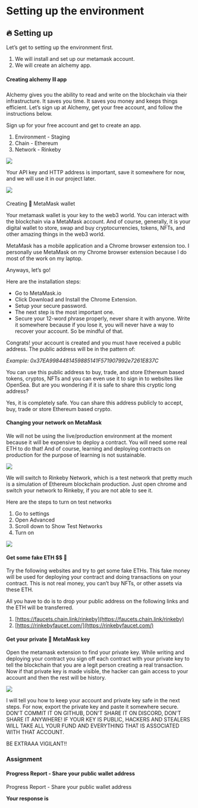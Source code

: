 ﻿# Setting up the environment

## **🔥 Setting up**

Let’s get to setting up the environment first.  
  
1. We will install and set up our metamask account.  
2. We will create an alchemy app.

#### Creating alchemy ⛓ app

Alchemy gives you the ability to read and write on the blockchain via their infrastructure. It saves you time. It saves you money and keeps things efficient. Let’s sign up at Alchemy, get your free account, and follow the instructions below.

Sign up for your free account and get to create an app.

1.  Environment - Staging
2.  Chain - Ethereum
3.  Network - Rinkeby

![](https://lh6.googleusercontent.com/Bb5Mjaz4jGyF-_e9RHFtSRnSO_0nZTEgN9IuMjhkFCGL0vTfnpTdAzqXnNTo2qktp0uiR3gKmcokgX1bssf0sF9p-J5PmJU6HL7srmTClorF_hQVvjNtKcBGb_1zQw2Pd_ihqW_N)

Your API key and HTTP address is important, save it somewhere for now, and we will use it in our project later.

![](https://lh3.googleusercontent.com/GCh8lNY9s3lIBMPUX9-HdalprHLxldLq5KDzrq_9UmZXR1wixjsFIYv6JaBmFGN9pCY0vI4FrS8dLs_1HoxfHN2EUVrxCmkTGzI1_QCWH8gw-an-uCG9MU4WilBiJGzPKa54TTA3)

####   
Creating 🦊 MetaMask wallet

Your metamask wallet is your key to the web3 world. You can interact with the blockchain via a MetaMask account. And of course, generally, it is your digital wallet to store, swap and buy cryptocurrencies, tokens, NFTs, and other amazing things in the web3 world.

MetaMask has a mobile application and a Chrome browser extension too. I personally use MetaMask on my Chrome browser extension because I do most of the work on my laptop.

Anyways, let’s go!

Here are the installation steps:

-   Go to MetaMask.io
-   Click Download and Install the Chrome Extension.
-   Setup your secure password.
-   The next step is the most important one.
-   Secure your 12-word phrase properly, never share it with anyone. Write it somewhere because if you lose it, you will never have a way to recover your account. So be mindful of that.

Congrats! your account is created and you must have received a public address. The public address will be in the pattern of:

_Example: 0x37EA9984481459885141F571907992e7261E837C_

You can use this public address to buy, trade, and store Ethereum based tokens, cryptos, NFTs and you can even use it to sign in to websites like OpenSea. But are you wondering if it is safe to share this cryptic long address?

Yes, it is completely safe. You can share this address publicly to accept, buy, trade or store Ethereum based crypto.

#### Changing your network on MetaMask

We will not be using the live/production environment at the moment because it will be expensive to deploy a contract. You will need some real ETH to do that! And of course, learning and deploying contracts on production for the purpose of learning is not sustainable.

![](https://lh3.googleusercontent.com/8M9wszNIh_apSoY5Cvpi9asp2OR_qqdElulrmeoBGctMOT-srHhO7ZS4efwUFPTQc2PnhFR-_uApHBMAqstbrI9pf66cxkzY4JHST8ztl2yxGYzYbuMgtwVdhnVBWzFvV7suSfXS)

We will switch to Rinkeby Network, which is a test network that pretty much is a simulation of Ethereum blockchain production. Just open chrome and switch your network to Rinkeby, if you are not able to see it.

Here are the steps to turn on test networks

1.  Go to settings
2.  Open Advanced
3.  Scroll down to Show Test Networks
4.  Turn on

![](https://lh3.googleusercontent.com/J1aA9vZcf8gE3h9ypNI2nQ0-wRypnCCCwNBDHtc7C9qcyzlkbOmlb6IDUxxN1xIwQpfIwSPZrmXy-C5hS65lcFIKg5U0LZaXhGw_y2QxGurmhwZSHcJwK0gk5KCaUpu45pmz8jl2)

#### Get some fake ETH $$ 🤑

Try the following websites and try to get some fake ETHs. This fake money will be used for deploying your contract and doing transactions on your contract. This is not real money, you can’t buy NFTs, or other assets via these ETH.  
  
All you have to do is to drop your public address on the following links and the ETH will be transferred.

1.  [https://faucets.chain.link/rinkeby](https://faucets.chain.link/rinkeby)
2.  [https://rinkebyfaucet.com/](https://rinkebyfaucet.com/)

#### Get your private 🦊 MetaMask key

Open the metamask extension to find your private key. While writing and deploying your contract you sign off each contract with your private key to tell the blockchain that you are a legit person creating a real transaction. Now if that private key is made visible, the hacker can gain access to your account and then the rest will be history.

![](https://metaschool.s3-ap-southeast-1.amazonaws.com/images/Hrpx2AwPanh5OLiGRAV8U3AMBi8NMecZPCYuG8g5.png)

I will tell you how to keep your account and private key safe in the next steps. For now, export the private key and paste it somewhere secure. DON'T COMMIT IT ON GITHUB, DON'T SHARE IT ON DISCORD, DON'T SHARE IT ANYWHERE! IF YOUR KEY IS PUBLIC, HACKERS AND STEALERS WILL TAKE ALL YOUR FUND AND EVERYTHING THAT IS ASSOCIATED WITH THAT ACCOUNT.

BE EXTRAAA VIGILANT!!

### Assignment

#### Progress Report - Share your public wallet address

Progress Report - Share your public wallet address

**Your response is**


